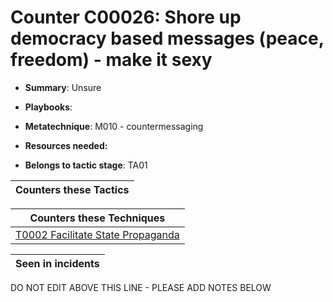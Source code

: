 # Counter C00026: Shore up democracy based messages (peace, freedom) - make it sexy

* **Summary**: Unsure

* **Playbooks**: 

* **Metatechnique**: M010 - countermessaging

* **Resources needed:** 

* **Belongs to tactic stage**: TA01


| Counters these Tactics |
| ---------------------- |



| Counters these Techniques |
| ------------------------- |
| [T0002 Facilitate State Propaganda](../techniques/T0002.md) |



| Seen in incidents |
| ----------------- |


DO NOT EDIT ABOVE THIS LINE - PLEASE ADD NOTES BELOW